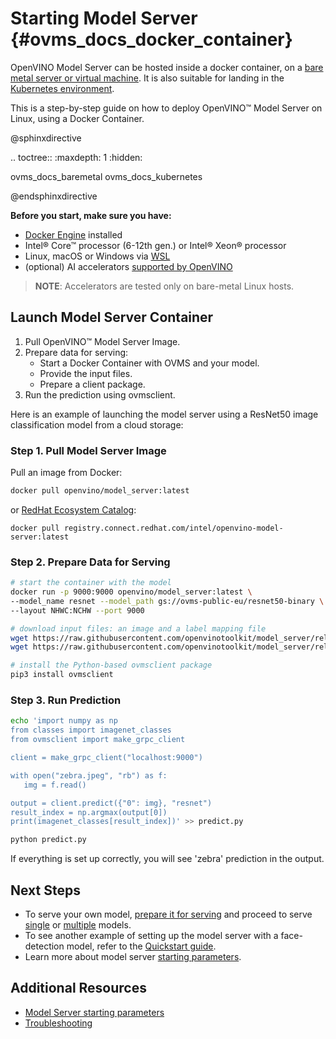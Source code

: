 # Starting Model Server {#ovms_docs_docker_container}

OpenVINO Model Server can be hosted inside a docker container, on a [bare metal server or virtual machine](host.md). It is also suitable for landing in the [Kubernetes environment](installations_kubernetes.md).

This is a step-by-step guide on how to deploy OpenVINO&trade; Model Server on Linux, using a Docker Container. 

@sphinxdirective

.. toctree::
   :maxdepth: 1
   :hidden:

   ovms_docs_baremetal
   ovms_docs_kubernetes

@endsphinxdirective

**Before you start, make sure you have:**

- [Docker Engine](https://docs.docker.com/engine/) installed 
- Intel® Core™ processor (6-12th gen.) or Intel® Xeon® processor
- Linux, macOS or Windows via [WSL](https://docs.microsoft.com/en-us/windows/wsl/) 
- (optional) AI accelerators [supported by OpenVINO](https://docs.openvino.ai/2022.2/openvino_docs_IE_DG_supported_plugins_Supported_Devices.html)

> **NOTE**: Accelerators are tested only on bare-metal Linux hosts.


## Launch Model Server Container <a name="quickstart"></a>

1. Pull OpenVINO&trade; Model Server Image.
2. Prepare data for serving:
   - Start a Docker Container with OVMS and your model.
   - Provide the input files.
   - Prepare a client package.
3. Run the prediction using ovmsclient.

Here is an example of launching the model server using a ResNet50 image classification model from a cloud storage:

### Step 1. Pull Model Server Image

Pull an image from Docker: 

```bash
docker pull openvino/model_server:latest
```

or [RedHat Ecosystem Catalog](https://catalog.redhat.com/software/containers/intel/openvino-model-server/607833052937385fc98515de):

```
docker pull registry.connect.redhat.com/intel/openvino-model-server:latest
```

### Step 2. Prepare Data for Serving

```bash
# start the container with the model
docker run -p 9000:9000 openvino/model_server:latest \ 
--model_name resnet --model_path gs://ovms-public-eu/resnet50-binary \ 
--layout NHWC:NCHW --port 9000 

# download input files: an image and a label mapping file
wget https://raw.githubusercontent.com/openvinotoolkit/model_server/releases/2022/1/demos/common/static/images/zebra.jpeg
wget https://raw.githubusercontent.com/openvinotoolkit/model_server/releases/2022/1/demos/common/python/classes.py

# install the Python-based ovmsclient package
pip3 install ovmsclient
```

### Step 3. Run Prediction


```bash
echo 'import numpy as np
from classes import imagenet_classes
from ovmsclient import make_grpc_client

client = make_grpc_client("localhost:9000")

with open("zebra.jpeg", "rb") as f:
   img = f.read()

output = client.predict({"0": img}, "resnet")
result_index = np.argmax(output[0])
print(imagenet_classes[result_index])' >> predict.py

python predict.py
```
If everything is set up correctly, you will see 'zebra' prediction in the output.

## Next Steps

- To serve your own model, [prepare it for serving](models_repository.md) and proceed to serve [single](single_model_mode.md) or [multiple](multiple_models_mode.md) models.
- To see another example of setting up the model server with a face-detection model, refer to the [Quickstart guide](./ovms_quickstart.md).
- Learn more about model server [starting parameters](parameters.md).

## Additional Resources

- [Model Server starting parameters](parameters.md)
- [Troubleshooting](troubleshooting.md)